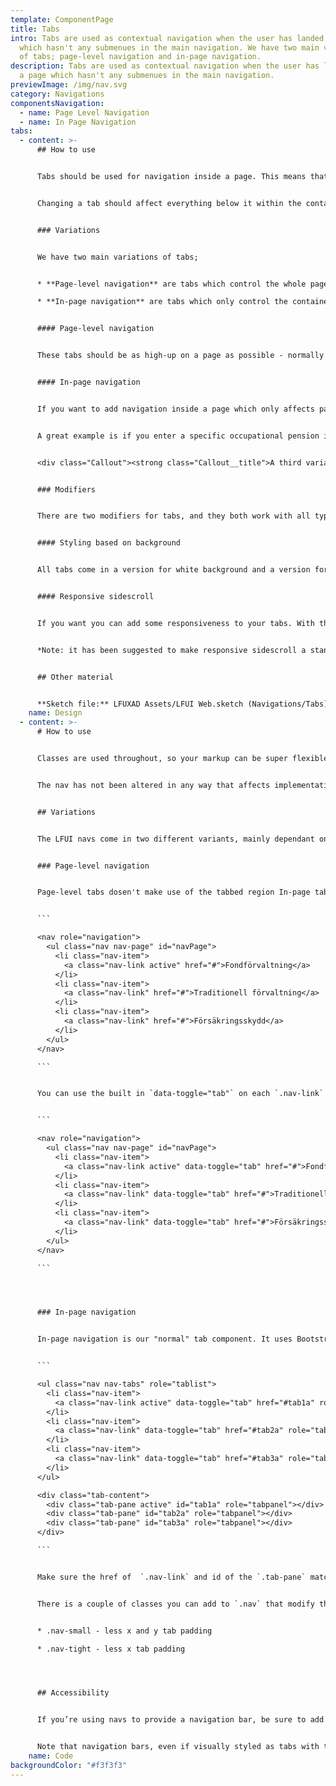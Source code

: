 ```yaml
---
template: ComponentPage
title: Tabs
intro: Tabs are used as contextual navigation when the user has landed on a page
  which hasn't any submenues in the main navigation. We have two main variations
  of tabs; page-level navigation and in-page navigation.
description: Tabs are used as contextual navigation when the user has landed on
  a page which hasn't any submenues in the main navigation.
previewImage: /img/nav.svg
category: Navigations
componentsNavigation:
  - name: Page Level Navigation
  - name: In Page Navigation
tabs:
  - content: >-
      ## How to use


      Tabs should be used for navigation inside a page. This means that tabs are the most local way of navigating, and should only be used for when it doesn't make sense to divide the content into several pages/views. Tabs are primarily used in "closed environments" such as Mina Sidor and internal systems. Good examples of tab use include settings-pages and navigation within one instance of a product of which a customer may have many (such as occupational pension).


      Changing a tab should affect everything below it within the container/page and nothing above it.


      ### Variations


      We have two main variations of tabs;


      * **Page-level navigation** are tabs which control the whole page.

      * **In-page navigation** are tabs which only control the container they are in.


      #### Page-level navigation


      These tabs should be as high-up on a page as possible - normally the only thing above them are [breadcrumbs](breadcrumb). Their most common usage is in Mina Sidor to display a low-level navigation between related pages built on IM-technology. More modern NIM-based pages usually use a series of [collapsed panels](../page-content/panel) rather than tabs.


      #### In-page navigation


      If you want to add navigation inside a page which only affects parts of the content you should in-page navigational tabs. In-page navigational tabs work great if you have some general information you want to display the whole time, but then have so much or different information that it doesn't fit on a page.


      A great example is if you enter a specific occupational pension in Mina Sidor; the value is displayed prominently and then there are in-page navigational tabs separating the savings-related parts and insurance-related parts into different views.


      <div class="Callout"><strong class="Callout__title">A third variation is coming! </strong><p class="Callout__text">We are currently designing a third variation, for when you want to do even more local adaptations - like changing the style of a graph or what to display in said graph.</p></div>


      ### Modifiers


      There are two modifiers for tabs, and they both work with all types of tabs. 


      #### Styling based on background


      All tabs come in a version for white background and a version for grey background. Choose the right one for your background.


      #### Responsive sidescroll


      If you want you can add some responsiveness to your tabs. With this modifier activated the user will be able to sidescroll between the tabs if they don't fit on one row. Otherwise the tabs will flow over several rows. 


      *Note: it has been suggested to make responsive sidescroll a standard feature of the component, meaning that it will be always on.*


      ## Other material


      **Sketch file:** LFUXAD Assets/LFUI Web.sketch (Navigations/Tabs)
    name: Design
  - content: >-
      # How to use


      Classes are used throughout, so your markup can be super flexible. Use `<ul>`'s like above, or roll your own with say a `<nav>` element. Because the `.nav` uses `display: flex`, the nav links behave the same as nav items would, but without the extra markup.


      The nav has not been altered in any way that affects implementation or semantics, please see [Bootstrap nav](https://getbootstrap.com/docs/4.0/components/navs/#javascript-behavior).


      ## Variations


      The LFUI navs come in two different variants, mainly dependant on which background color they are to be placed upon, the number of tabs expected to be present and if the tabs have more than one level of navigation.


      ### Page-level navigation


      Page-level tabs dosen't make use of the tabbed region In-page tabs does. It's basically a common navigation used when fetching content dynamically inside your app. 


      ```

      <nav role="navigation">
        <ul class="nav nav-page" id="navPage">
          <li class="nav-item">
            <a class="nav-link active" href="#">Fondförvaltning</a>
          </li>
          <li class="nav-item">
            <a class="nav-link" href="#">Traditionell förvaltning</a>
          </li>
          <li class="nav-item">
            <a class="nav-link" href="#">Försäkringsskydd</a>
          </li>
        </ul>
      </nav>

      ```


      You can use the built in `data-toggle="tab"` on each `.nav-link` to activate the tab.


      ```

      <nav role="navigation">
        <ul class="nav nav-page" id="navPage">
          <li class="nav-item">
            <a class="nav-link active" data-toggle="tab" href="#">Fondförvaltning</a>
          </li>
          <li class="nav-item">
            <a class="nav-link" data-toggle="tab" href="#">Traditionell förvaltning</a>
          </li>
          <li class="nav-item">
            <a class="nav-link" data-toggle="tab" href="#">Försäkringsskydd</a>
          </li>
        </ul>
      </nav>

      ```




      ### In-page navigation


      In-page navigation is our "normal" tab component. It uses Bootstrap's tab JavaScript plugin to create tabbable regions. 


      ```

      <ul class="nav nav-tabs" role="tablist">
        <li class="nav-item">
          <a class="nav-link active" data-toggle="tab" href="#tab1a" role="tab">Tabby</a>
        </li>
        <li class="nav-item">
          <a class="nav-link" data-toggle="tab" href="#tab2a" role="tab">Tubby</a>
        </li>
        <li class="nav-item">
          <a class="nav-link" data-toggle="tab" href="#tab3a" role="tab">Trip</a>
        </li>
      </ul>

      <div class="tab-content">
        <div class="tab-pane active" id="tab1a" role="tabpanel"></div>
        <div class="tab-pane" id="tab2a" role="tabpanel"></div>
        <div class="tab-pane" id="tab3a" role="tabpanel"></div>
      </div>

      ```


      Make sure the href of  `.nav-link` and id of the `.tab-pane` match and use `data-toggle="tab"` to activate the navigation tab. 


      There is a couple of classes you can add to `.nav` that modify the tab design: 


      * .nav-small - less x and y tab padding 

      * .nav-tight - less x tab padding 




      ## Accessibility


      If you’re using navs to provide a navigation bar, be sure to add a `role="navigation"` to the most logical parent container of the `<ul>`, or wrap a `<nav>` element around the whole navigation. Do not add the role to the `<ul>` itself, as this would prevent it from being announced as an actual list by assistive technologies.


      Note that navigation bars, even if visually styled as tabs with the `.nav-tabs` class, should **not** be given `role="tablist"`, `role="tab"` or `role="tabpanel"` attributes. ([soruce](https://getbootstrap.com/docs/4.0/components/navs/#regarding-accessibility))
    name: Code
backgroundColor: "#f3f3f3"
---
```

